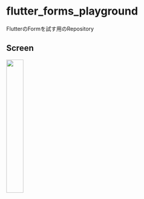 # flutter_forms_playground

FlutterのFormを試す用のRepository

## Screen
<img src=https://user-images.githubusercontent.com/8417910/142828695-87437318-86d1-42b1-9868-66a8478316f6.png  width=30%>
